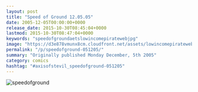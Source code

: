 ```yaml
---
layout: post
title: "Speed of Ground 12.05.05"
date: 2005-12-05T00:00:00+0000
release_date: 2015-10-30T08:45:04+0000
lastmod: 2015-10-30T08:47:04+0000
keywords: "speedofgroundaetslowincomepiratewebjpg"
image: "https://d3e878vmunx8cm.cloudfront.net/assets/lowincomepirateweb.jpg"
permalink: "/p/speedofground-051205/"
summary: "Originally published Monday December, 5th 2005"
category: comics
hashtag: "#axisofstevil_speedofground-051205"
---
```


![speedofground](https://d3e878vmunx8cm.cloudfront.net/assets/lowincomepirateweb.jpg)
